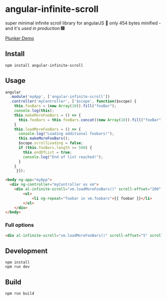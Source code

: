 # angular-infinite-scroll
super minimal infinite scroll library for angularJS :file_folder:
only 454 bytes minified - and it's *used in production* :fireworks:

[Plunker Demo](https://embed.plnkr.co/dzrRJRuCRfj442Onak0s/)

## Install
```
npm install angular-infinite-scroll
```

## Usage
```javascript
angular
  .module('myApp', ['angular-infinite-scroll'])
  .controller('myController', ['$scope', function($scope) {
    this.fooBars = (new Array(10)).fill("fooBar");
    console.log(this);
    this.makeMoreFooBars = () => {
      this.fooBars = this.fooBars.concat((new Array(10)).fill("fooBar"));
    }
    this.loadMoreFooBars = () => {
      console.log("Loading additional foobars!");
      this.makeMoreFooBars();
      $scope.scrollLoading = false;
      if (this.fooBars.length >= 500) {
        this.endOfList = true;
        console.log("End of list reached!");
      }
    }
     }]);
```

```html
<body ng-app="myApp">
  <div ng-controller="myController as vm">
    <div al-infinite-scroll="vm.loadMoreFooBars()" scroll-offset="200" scroll-unbind="vm.endOfList">
        <ul>
            <li ng-repeat="foobar in vm.foobars">{{ foobar }}</li>
        </ul>
    </div>
</body>
```

### Full options
```html
<div al-infinite-scroll="vm.loadMoreFooBars()" scroll-offset="5" scroll-unbind="vm.endOfList" scroll-mobile="someMobileDetectionFn()" scroll-sh-offset="200"></div>
```

## Development
```
npm install
npm run dev
```

## Build
```
npm run build
```
